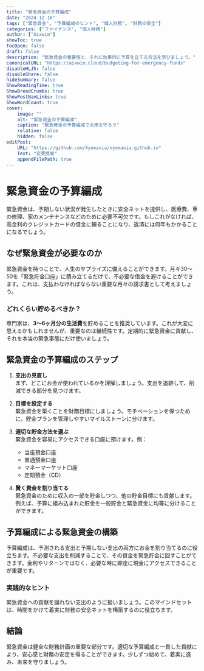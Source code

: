 ```yaml
---
title: "緊急資金の予算編成"
date: "2024-12-16"
tags: ["緊急資金", "予算編成のヒント", "個人財務", "財務の安全"]
categories: ["ファイナンス", "個人財務"]
author: ["Aixwim"]
showToc: true
TocOpen: false
draft: false
description: "緊急資金の重要性と、それに効果的に予算を立てる方法を学びましょう。"
canonicalURL: "https://aixwim.cloud/budgeting-for-emergency-funds"
disableHLJS: false
disableShare: false
hideSummary: false
ShowReadingTime: true
ShowBreadCrumbs: true
ShowPostNavLinks: true
ShowWordCount: true
cover:
    image: ""
    alt: "緊急資金の予算編成"
    caption: "緊急資金の予算編成で未来を守ろう"
    relative: false
    hidden: false
editPost:
    URL: "https://github.com/Xyomania/xyomania.github.io"
    Text: "変更提案"
    appendFilePath: true
---
```


# 緊急資金の予算編成

緊急資金は、予期しない状況が発生したときに安全ネットを提供し、医療費、車の修理、家のメンテナンスなどのために必要不可欠です。もしこれがなければ、高金利のクレジットカードの借金に頼ることになり、返済には何年もかかることになるでしょう。

## なぜ緊急資金が必要なのか

緊急資金を持つことで、人生のサプライズに備えることができます。月々$30〜$50を「緊急貯金口座」に積み立てるだけで、不必要な借金を避けることができます。これは、支払わなければならない重要な月々の請求書として考えましょう。

### どれくらい貯めるべきか？

専門家は、**3〜6ヶ月分の生活費**を貯めることを推奨しています。これが大変に思えるかもしれませんが、重要なのは継続性です。定期的に緊急資金に貢献し、それを本当の緊急事態にだけ使いましょう。

## 緊急資金の予算編成のステップ

1. **支出の見直し**  
   まず、どこにお金が使われているかを理解しましょう。支出を追跡して、削減できる部分を見つけます。

2. **目標を設定する**  
   緊急資金を築くことを財務目標にしましょう。モチベーションを保つために、貯金プランを管理しやすいマイルストーンに分けます。

3. **適切な貯金方法を選ぶ**  
   緊急資金を容易にアクセスできる口座に預けます。例：  
   - 当座預金口座  
   - 普通預金口座  
   - マネーマーケット口座  
   - 定期預金（CD）

4. **賢く資金を割り当てる**  
   緊急資金のために収入の一部を貯金しつつ、他の貯金目標にも貢献します。例えば、予算に組み込まれた貯金を一般貯金と緊急資金に均等に分けることができます。

## 予算編成による緊急資金の構築

予算編成は、予測される支出と予期しない支出の両方にお金を割り当てるのに役立ちます。不必要な支出を削減することで、その資金を緊急貯金に回すことができます。金利やリターンではなく、必要な時に即座に現金にアクセスできることが重要です。

### 実践的なヒント  
緊急資金への貢献を譲れない支出のように扱いましょう。このマインドセットは、時間をかけて着実に財務の安全ネットを構築するのに役立ちます。

## 結論

緊急資金は健全な財務計画の重要な部分です。適切な予算編成と一貫した貢献により、安心感と財務の安定を得ることができます。少しずつ始めて、着実に進み、未来を守りましょう。
